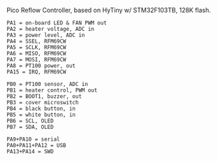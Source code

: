Pico Reflow Controller, based on HyTiny w/ STM32F103TB, 128K flash.

    PA1 = on-board LED & FAN PWM out
    PA2 = heater voltage, ADC in
    PA3 = power level, ADC in
    PA4 = SSEL, RFM69CW
    PA5 = SCLK, RFM69CW
    PA6 = MISO, RFM69CW
    PA7 = MOSI, RFM69CW
    PA8 = PT100 power, out
    PA15 = IRQ, RFM69CW

    PB0 = PT100 sensor, ADC in
    PB1 = heater control, PWM out
    PB2 = BOOT1, buzzer, out
    PB3 = cover microswitch
    PB4 = black button, in
    PB5 = white button, in
    PB6 = SCL, OLED
    PB7 = SDA, OLED

    PA9+PA10 = serial
    PA0+PA11+PA12 = USB
    PA13+PA14 = SWD
